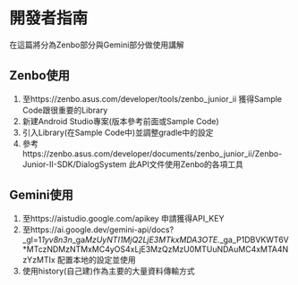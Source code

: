 # 開發者指南
在這篇將分為Zenbo部分與Gemini部分做使用講解  
## Zenbo使用
1. 至https://zenbo.asus.com/developer/tools/zenbo_junior_ii 獲得Sample Code跟很重要的Library
2. 新建Android Studio專案(版本參考前面或Sample Code)
3. 引入Library(在Sample Code中)並調整gradle中的設定
4. 參考https://zenbo.asus.com/developer/documents/zenbo_junior_ii/Zenbo-Junior-II-SDK/DialogSystem 此API文件使用Zenbo的各項工具  

## Gemini使用
1. 至https://aistudio.google.com/apikey 申請獲得API_KEY
2. 至https://ai.google.dev/gemini-api/docs?_gl=1*1yv8n3n*_ga*MzUyNTI1MjQ2LjE3MTkxMDA3OTE.*_ga_P1DBVKWT6V*MTczNDMzNTMxMC4yOS4xLjE3MzQzMzU0MTUuNDAuMC4xMTA4NzYzMTIx 配置本地的設定並使用
3. 使用history(自己建)作為主要的大量資料傳輸方式
　
